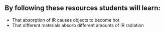 ## By following these resources students will learn:

- That absorption of IR causes objects to become hot 
- That different materials absorb different amounts of IR radiation 
 

